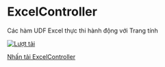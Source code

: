 # ExcelController
 Các hàm UDF Excel thực thi hành động với Trang tính

[![Lượt tải](https://img.shields.io/github/downloads/SanbiVN/ExcelController/total.svg)](https://github.com/SanbiVN/ExcelController/releases/download/excel_controller/ExcelController_v1.43.xlam) 

[Nhấn tải ExcelController](https://github.com/SanbiVN/ExcelController/releases/download/excel_controller/ExcelController_v1.43.xlam)


